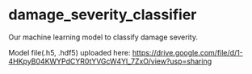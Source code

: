 # damage_severity_classifier
Our machine learning model to classify damage severity.

Model file(.h5, .hdf5) uploaded here: https://drive.google.com/file/d/1-4HKpyB04KWYPdCYR0tYVGcW4Yl_7ZxO/view?usp=sharing
